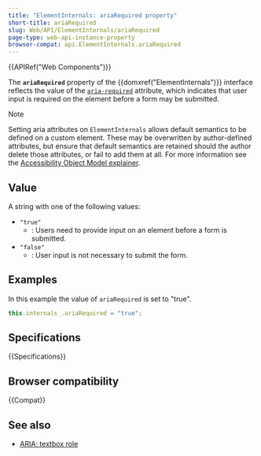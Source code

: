 ```yaml
---
title: "ElementInternals: ariaRequired property"
short-title: ariaRequired
slug: Web/API/ElementInternals/ariaRequired
page-type: web-api-instance-property
browser-compat: api.ElementInternals.ariaRequired
---
```


{{APIRef("Web Components")}}

The **`ariaRequired`** property of the {{domxref("ElementInternals")}} interface reflects the value of the [`aria-required`](/en-US/docs/Web/Accessibility/ARIA/Reference/Attributes/aria-required) attribute, which indicates that user input is required on the element before a form may be submitted.

> [!NOTE]
> Setting aria attributes on `ElementInternals` allows default semantics to be defined on a custom element. These may be overwritten by author-defined attributes, but ensure that default semantics are retained should the author delete those attributes, or fail to add them at all. For more information see the [Accessibility Object Model explainer](https://wicg.github.io/aom/explainer.html#default-semantics-for-custom-elements-via-the-elementinternals-object).

## Value

A string with one of the following values:

- `"true"`
  - : Users need to provide input on an element before a form is submitted.
- `"false"`
  - : User input is not necessary to submit the form.

## Examples

In this example the value of `ariaRequired` is set to "true".

```js
this.internals_.ariaRequired = "true";
```

## Specifications

{{Specifications}}

## Browser compatibility

{{Compat}}

## See also

- [ARIA: textbox role](/en-US/docs/Web/Accessibility/ARIA/Roles/textbox_role)
